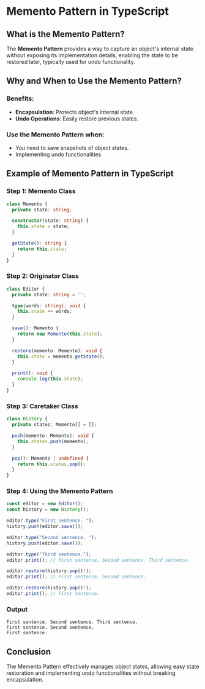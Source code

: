 # Memento Pattern in TypeScript

## What is the Memento Pattern?

The **Memento Pattern** provides a way to capture an object's internal state without exposing its implementation details, enabling the state to be restored later, typically used for undo functionality.

## Why and When to Use the Memento Pattern?

### Benefits:
- **Encapsulation**: Protects object's internal state.
- **Undo Operations**: Easily restore previous states.

### Use the Memento Pattern when:
- You need to save snapshots of object states.
- Implementing undo functionalities.

## Example of Memento Pattern in TypeScript

### Step 1: Memento Class

```typescript
class Memento {
  private state: string;

  constructor(state: string) {
    this.state = state;
  }

  getState(): string {
    return this.state;
  }
}
```

### Step 2: Originator Class

```typescript
class Editor {
  private state: string = '';

  type(words: string): void {
    this.state += words;
  }

  save(): Memento {
    return new Memento(this.state);
  }

  restore(memento: Memento): void {
    this.state = memento.getState();
  }

  print(): void {
    console.log(this.state);
  }
}
```

### Step 3: Caretaker Class

```typescript
class History {
  private states: Memento[] = [];

  push(memento: Memento): void {
    this.states.push(memento);
  }

  pop(): Memento | undefined {
    return this.states.pop();
  }
}
```

### Step 4: Using the Memento Pattern

```typescript
const editor = new Editor();
const history = new History();

editor.type("First sentence. ");
history.push(editor.save());

editor.type("Second sentence. ");
history.push(editor.save());

editor.type("Third sentence.");
editor.print(); // First sentence. Second sentence. Third sentence.

editor.restore(history.pop()!);
editor.print(); // First sentence. Second sentence.

editor.restore(history.pop()!);
editor.print(); // First sentence.
```

### Output
```
First sentence. Second sentence. Third sentence.
First sentence. Second sentence.
First sentence.
```

## Conclusion

The Memento Pattern effectively manages object states, allowing easy state restoration and implementing undo functionalities without breaking encapsulation.